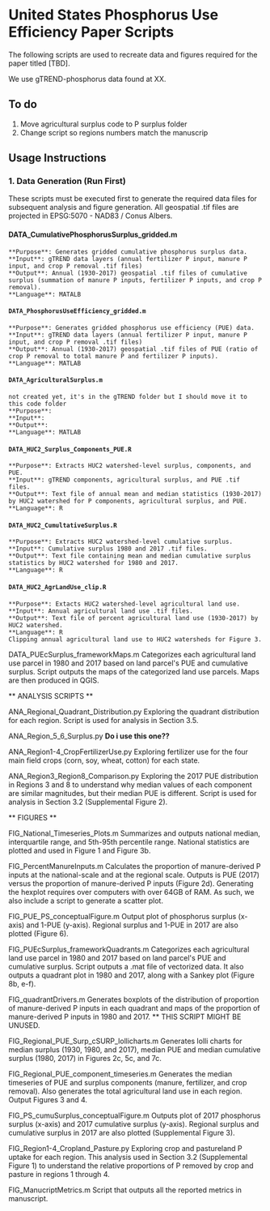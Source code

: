 # United States Phosphorus Use Efficiency Paper Scripts

The following scripts are used to recreate data and figures required for the paper titled [TBD]. 

We use gTREND-phosphorus data found at XX. 

## To do
1. Move agricultural surplus code to P surplus folder
2. Change script so regions numbers match the manuscrip

## Usage Instructions

### 1. Data Generation (Run First)

These scripts must be executed first to generate the required data files for subsequent analysis and figure generation. All geospatial .tif files are projected in EPSG:5070 - NAD83 / Conus Albers.

#### DATA_CumulativePhosphorusSurplus_gridded.m
	**Purpose**: Generates gridded cumulative phosphorus surplus data.
	**Input**: gTREND data layers (annual fertilizer P input, manure P input, and crop P removal .tif files)
	**Output**: Annual (1930-2017) geospatial .tif files of cumulative surplus (summation of manure P inputs, fertilizer P inputs, and crop P removal).
	**Language**: MATALB

#### `DATA_PhosphorusUseEfficiency_gridded.m`
	**Purpose**: Generates gridded phosphorus use efficiency (PUE) data.
	**Input**: gTREND data layers (annual fertilizer P input, manure P input, and crop P removal .tif files)
	**Output**: Annual (1930-2017) geospatial .tif files of PUE (ratio of crop P removal to total manure P and fertilizer P inputs). 
	**Language**: MATLAB

#### `DATA_AgriculturalSurplus.m`
	not created yet, it's in the gTREND folder but I should move it to this code folder
	**Purpose**:
	**Input**:
	**Output**:
	**Language**: MATLAB

#### `DATA_HUC2_Surplus_Components_PUE.R`
	**Purpose**: Extracts HUC2 watershed-level surplus, components, and PUE. 
	**Input**: gTREND components, agricultural surplus, and PUE .tif files. 
	**Output**: Text file of annual mean and median statistics (1930-2017) by HUC2 watershed for P components, agricultural surplus, and PUE.
	**Language**: R
	
#### `DATA_HUC2_CumultativeSurplus.R`
	**Purpose**: Extracts HUC2 watershed-level cumulative surplus.
	**Input**: Cumulative surplus 1980 and 2017 .tif files.
	**Output**: Text file containing mean and median cumulative surplus statistics by HUC2 watershed for 1980 and 2017.
	**Language**: R

#### `DATA_HUC2_AgrLandUse_clip.R`
	**Purpose**: Extacts HUC2 watershed-level agricultural land use.
	**Input**: Annual agricultural land use .tif files. 
	**Output**: Text file of percent agricultural land use (1930-2017) by HUC2 watershed. 
	**Language**: R
	Clipping annual agricultural land use to HUC2 watersheds for Figure 3.

DATA_PUEcSurplus_frameworkMaps.m
	Categorizes each agricultural land use parcel in 1980 and 2017 based on land parcel's PUE and cumulative surplus. Script outputs the maps of the categorized land use parcels. Maps are then produced in QGIS.

** ANALYSIS SCRIPTS **

ANA_Regional_Quadrant_Distribution.py
	Exploring the quadrant distribution for each region. Script is used for analysis in Section 3.5. 

ANA_Region_5_6_Surplus.py
	**Do i use this one??**

ANA_Region1-4_CropFertilizerUse.py
	Exploring fertilizer use for the four main field crops (corn, soy, wheat, cotton) for each state. 

ANA_Region3_Region8_Comparison.py
	Exploring the 2017 PUE distribution in Regions 3 and 8 to understand why median values of each component are similar magnitudes, but their median PUE is different. Script is used for analysis in Section 3.2 (Supplemental Figure 2). 

** FIGURES **

FIG_National_Timeseries_Plots.m
	Summarizes and outputs national median, interquartile range, and 5th-95th percentile range. National statistics are plotted and used in Figure 1 and Figure 3b. 

FIG_PercentManureInputs.m
	Calculates the proportion of manure-derived P inputs at the national-scale and at the regional scale. Outputs is PUE (2017) versus the proportion of manure-derived P inputs (Figure 2d). Generating the hexplot requires over computers with over 64GB of RAM. As such, we also include a script to generate a scatter plot. 

FIG_PUE_PS_conceptualFigure.m
	Output plot of phosphorus surplus (x-axis) and 1-PUE (y-axis). Regional surplus and 1-PUE in 2017 are also plotted (Figure 6). 

FIG_PUEcSurplus_frameworkQuadrants.m
	Categorizes each agricultural land use parcel in 1980 and 2017 based on land parcel's PUE and cumulative surplus. Script outputs a .mat file of vectorized data. It also outputs a quadrant plot in 1980 and 2017, along with a Sankey plot (Figure 8b, e-f).

FIG_quadrantDrivers.m
	Generates boxplots of the distribution of proportion of manure-derived P inputs in each quadrant and maps of the proportion of manure-derived P inputs in 1980 and 2017. 
	** THIS SCRIPT MIGHT BE UNUSED. 

FIG_Regional_PUE_Surp_cSURP_lollicharts.m
	Generates lolli charts for median surplus (1930, 1980, and 2017), median PUE and median cumulative surplus (1980, 2017) in Figures 2c, 5c, and 7c.

FIG_Regional_PUE_component_timeseries.m
	Generates the median timeseries of PUE and surplus components (manure, fertilizer, and crop removal). Also generates the total agricultural land use in each region. Output Figures 3 and 4. 

FIG_PS_cumuSurplus_conceptualFigure.m
	Outputs plot of 2017 phosphorus surplus (x-axis) and 2017 cumulative surplus (y-axis). Regional surplus and cumulative surplus in 2017 are also plotted (Supplemental Figure 3).

FIG_Region1-4_Cropland_Pasture.py
	Exploring crop and pastureland P uptake for each region. This analysis used in Section 3.2 (Supplemental Figure 1) to understand the relative proportions of P removed by crop and pasture in regions 1 through 4.

FIG_ManucriptMetrics.m
	Script that outputs all the reported metrics in manuscript. 